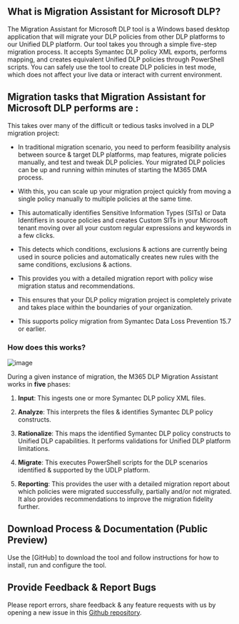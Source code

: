        
## What is Migration Assistant for Microsoft DLP?

The Migration Assistant for Microsoft DLP tool is a Windows based desktop application that will migrate your DLP policies from other DLP platforms to our Unified DLP platform. 
Our tool takes you through a simple five-step migration process. It accepts Symantec DLP policy XML exports, performs mapping, and creates equivalent Unified DLP policies through PowerShell scripts.
You can safely use the tool to create DLP policies in test mode, which does not affect your live data or interact with current environment. 

## Migration tasks that Migration Assistant for Microsoft DLP performs are :

This takes over many of the difficult or tedious tasks involved in a DLP migration project:

* In traditional migration scenario, you need to perform feasibility analysis between source & target DLP platforms, map features, migrate policies manually, and test and tweak DLP policies. Your migrated DLP policies can be up and running within minutes of starting the M365 DMA process.

* With this, you can scale up your migration project quickly from moving a single policy manually to multiple policies at the same time.

* This automatically identifies Sensitive Information Types (SITs) or Data Identifiers in source policies and creates Custom SITs in your Microsoft tenant moving over all your custom regular expressions and keywords in a few clicks.

* This detects which conditions, exclusions & actions are currently being used in source policies and automatically creates new rules with the same conditions, exclusions & actions.

* This provides you with a detailed migration report with policy wise migration status and recommendations.

* This ensures that your DLP policy migration project is completely private and takes place within the boundaries of your organization.

* This supports policy migration from Symantec Data Loss Prevention 15.7 or earlier.

### How does this works?

![image](https://user-images.githubusercontent.com/52564314/138813155-645a8179-ec31-4f7c-ba71-81f921715642.png)

During a given instance of migration, the M365 DLP Migration Assistant works in **five** phases:

1. **Input**: This ingests one or more Symantec DLP policy XML files.

1. **Analyze**: This interprets the files & identifies Symantec DLP policy constructs.

1. **Rationalize**: This maps the identified Symantec DLP policy constructs to Unified DLP capabilities. It performs validations for Unified DLP platform limitations.

1. **Migrate**: This executes PowerShell scripts for the DLP scenarios identified & supported by the UDLP platform.

1. **Reporting**: This provides the user with a detailed migration report about which policies were migrated successfully, partially and/or not migrated. It also provides recommendations to improve the migration fidelity further.

## Download Process & Documentation (Public Preview)

Use the [GitHub] to download the tool and follow instructions for how to install, run and configure the tool.

## Provide Feedback & Report Bugs

Please report errors, share feedback & any feature requests with us by opening a new issue in this [Github repository](https://github.com/OfficeDev/MAMD/issues).
